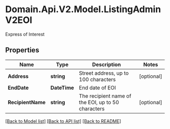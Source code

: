 # Domain.Api.V2.Model.ListingAdminV2EOI
Express of Interest
## Properties

Name | Type | Description | Notes
------------ | ------------- | ------------- | -------------
**Address** | **string** | Street address, up to 100 characters | [optional] 
**EndDate** | **DateTime** | End date of EOI | 
**RecipientName** | **string** | The recipient name of the EOI, up to 50 characters | [optional] 

[[Back to Model list]](../README.md#documentation-for-models) [[Back to API list]](../README.md#documentation-for-api-endpoints) [[Back to README]](../README.md)

